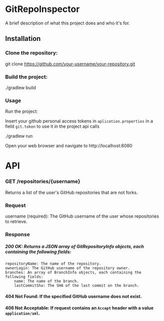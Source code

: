 # GitRepoInspector

A brief description of what this project does and who it's for.

## Installation

### Clone the repository:

git clone https://github.com/your-username/your-repository.git

### Build the project:

./gradlew build

### Usage

Run the project:

Insert your github personal access tokens in `aplication.properties` in a field `git.token` to use it in the project api calls 

./gradlew run

Open your web browser and navigate to http://localhost:8080

# API

### GET /repositories/{username}

Returns a list of the user's GitHub repositories that are not forks.

### Request

username (required): The GitHub username of the user whose repositories to retrieve.

### Response

##### 200 OK: Returns a JSON array of GitRepositoryInfo objects, each containing the following fields:

    repositoryName: The name of the repository.
    ownerLogin: The GitHub username of the repository owner.
    branches: An array of BranchInfo objects, each containing the following fields:
        name: The name of the branch.
        lastCommitSha: The SHA of the last commit on the branch.

#### 404 Not Found: If the specified GitHub username does not exist.

#### 406 Not Acceptable: If request contains an `Accept` header with a value `application/xml`.